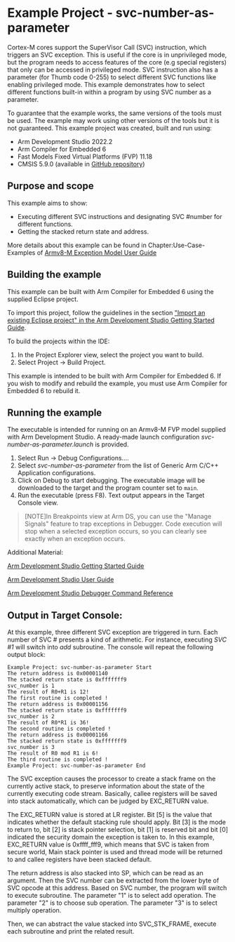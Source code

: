 # Example Project - svc-number-as-parameter

Cortex-M cores support the SuperVisor Call (SVC) instruction, which triggers an SVC exception. This is useful if the core is in unprivileged mode, but the program needs to access features of the core (e.g special registers) that only can be accessed in privileged mode. SVC instruction also has a parameter (for Thumb code 0-255) to select different SVC functions like enabling privileged mode. 
This example demonstrates how to select different functions built-in within a program by using SVC number as a parameter.

To guarantee that the example works, the same versions of the tools must be used. The example may work using other versions of the tools but it is not guaranteed. This example project was created, built and run using:

- Arm Development Studio 2022.2
- Arm Compiler for Embedded 6
- Fast Models Fixed Virtual Platforms (FVP) 11.18
- CMSIS 5.9.0 (available in [GitHub repository](https://github.com/ARM-software/CMSIS_5))

## Purpose and scope

This example aims to show:

- Executing different SVC instructions and designating SVC #number for different functions.
- Getting the stacked return state and address. 

More details about this example can be found in Chapter:Use-Case-Examples of [Armv8-M Exception Model User Guide](https://developer.arm.com/documentation/107706/latest/)

## Building the example

This example can be built with Arm Compiler for Embedded 6 using the supplied Eclipse project.

To import this project, follow the guidelines in the section ["Import an existing Eclipse project" in the Arm Development Studio Getting Started Guide](https://developer.arm.com/documentation/101469/2022-1/Projects-and-examples-in-Arm-Development-Studio/Importing-and-exporting-projects/Import-an-existing-Eclipse-project?lang=en). 

To build the projects within the IDE:

1. In the Project Explorer view, select the project you want to build.
2. Select Project → Build Project.

This example is intended to be built with Arm Compiler for Embedded 6. If you wish to modify and rebuild the example, you must use Arm Compiler for Embedded 6 to rebuild it.


## Running the example

The executable is intended for running on an Armv8-M FVP model supplied with Arm Development Studio. A ready-made launch configuration *svc-number-as-parameter.launch* is provided.

1. Select Run → Debug Configurations....
2. Select *svc-number-as-parameter* from the list of Generic Arm C/C++ Application configurations.
3. Click on Debug to start debugging. The executable image will be downloaded to the target and the program counter set to `main`.
4. Run the executable (press F8). Text output appears in the Target Console view.

> [NOTE]In Breakpoints view at Arm DS, you can use the "Manage Signals" feature to trap exceptions in Debugger. Code execution will stop when a selected exception occurs, so you can clearly see exactly when an exception occurs. 

Additional Material:

[Arm Development Studio Getting Started Guide](https://developer.arm.com/documentation/101469)

[Arm Development Studio User Guide](https://developer.arm.com/documentation/101470)

[Arm Development Studio Debugger Command Reference](https://developer.arm.com/documentation/101471)

## Output in Target Console:

At this example, three different SVC exception are triggered in turn. Each number of SVC #<num> presents a kind of arithmetic. For instance, executing *SVC #1* will switch into *add* subroutine. The console will repeat the following output block:


```
Example Project: svc-number-as-parameter Start 
The return address is 0x00001140 
The stacked return state is 0xfffffff9 
svc_number is 1 
The result of R0+R1 is 12!
The first routine is completed !
The return address is 0x00001156 
The stacked return state is 0xfffffff9 
svc_number is 2 
The result of R0*R1 is 36!
The second routine is completed !
The return address is 0x00001166 
The stacked return state is 0xfffffff9 
svc_number is 3 
The result of R0 mod R1 is 6!
The third routine is completed !
Example Project: svc-number-as-parameter End 
```

The SVC exception causes the processor to create a stack frame on the currently active stack, to preserve information about the state of the currently executing code stream. Basically, callee registers will be saved into stack automatically, which can be judged by EXC_RETURN value. 

The EXC_RETURN value is stored at LR register. Bit [5] is the value that indicates whether the default stacking rule should apply. Bit [3] is the mode to return to, bit [2] is stack pointer selection, bit [1] is reserved bit and bit [0] indicated the security domain the exception is taken to. In this example, EXC_RETURN value is 0xffff_fff9, which means that SVC is taken from secure world, Main stack pointer is used and thread mode will be returned to and callee registers have been stacked default.

The return address is also stacked into SP, which can be read as an argument. Then the SVC number can be extracted from the lower byte of SVC opcode at this address. Based on SVC number, the program will switch to execute subroutine. The parameter "1" is to select add operation. The parameter "2" is to choose sub operation. The parameter "3" is to select multiply operation.

Then, we can abstract the value stacked into SVC_STK_FRAME, execute each subroutine and print the related result.



